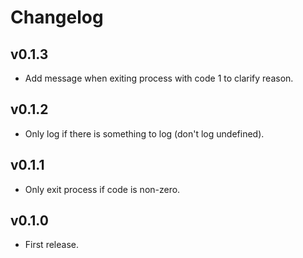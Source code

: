 # Changelog

## v0.1.3
- Add message when exiting process with code 1 to clarify reason.

## v0.1.2
- Only log if there is something to log (don't log undefined).

## v0.1.1
- Only exit process if code is non-zero.

## v0.1.0
- First release.
